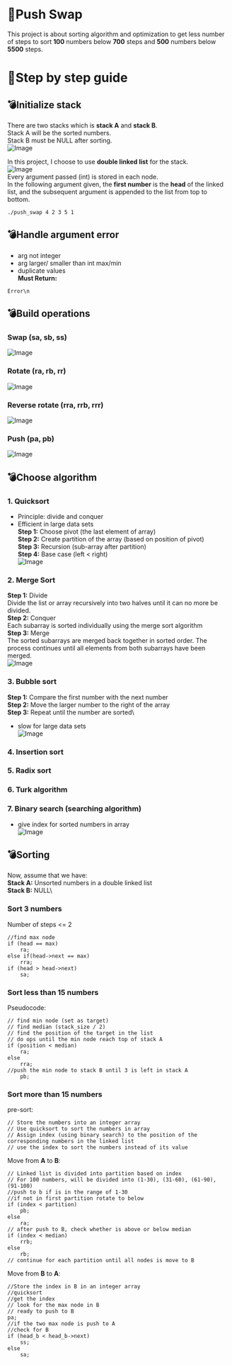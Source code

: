 # 🔀Push Swap
This project is about sorting algorithm and optimization to get less number of steps to sort **100** numbers below **700** steps and **500** numbers below **5500** steps.

# 📝Step by step guide
## 💣Initialize stack
There are two stacks which is **stack A** and **stack B**.\
Stack A will be the sorted numbers.\
Stack B must be NULL after sorting.\
![Image](https://github.com/user-attachments/assets/28d9a17a-fc1d-4806-a3cb-55421c7c3cb7)

In this project, I choose to use **double linked list** for the stack. \
![Image](https://github.com/user-attachments/assets/207a9c16-4c4d-4199-b36a-dca08129f182) \
Every argument passed (int) is stored in each node.\
In the following argument given, the **first number** is the **head** of the linked list, and the subsequent argument is appended to the list from top to bottom.
```
./push_swap 4 2 3 5 1
```
## 💣Handle argument error
+ arg not integer
+ arg larger/ smaller than int max/min
+ duplicate values\
**Must Return:** 
```
Error\n
```

## 💣Build operations
### Swap (sa, sb, ss)
![Image](https://github.com/user-attachments/assets/8e923186-fd45-40d5-98dd-043efe7995c3)

### Rotate (ra, rb, rr)
![Image](https://github.com/user-attachments/assets/1a7e729d-1446-4b05-bd9a-c1148b2861fc)

### Reverse rotate (rra, rrb, rrr)
![Image](https://github.com/user-attachments/assets/c06fffd6-40d9-4290-a187-97fc36b89e43)

### Push (pa, pb)
![Image](https://github.com/user-attachments/assets/c06fffd6-40d9-4290-a187-97fc36b89e43)

## 💣Choose algorithm
### 1. Quicksort 
+ Principle: divide and conquer
+ Efficient in large data sets\
**Step 1:** Choose pivot (the last element of array)\
**Step 2:** Create partition of the array (based on position of pivot)\
**Step 3:** Recursion (sub-array after partition)\
**Step 4:** Base case (left < right)\
![Image](https://github.com/user-attachments/assets/973056c9-80ed-4855-9486-4d2fa73369d1)

### 2. Merge Sort
**Step 1:** Divide\
Divide the list or array recursively into two halves until it can no more be divided.\
**Step 2:** Conquer\
Each subarray is sorted individually using the merge sort algorithm\
**Step 3:** Merge\
The sorted subarrays are merged back together in sorted order. The process continues until all elements from both subarrays have been merged.\
![Image](https://github.com/user-attachments/assets/d749070e-0c8a-4d20-b116-481fab5beaf3)

### 3. Bubble sort
**Step 1:** Compare the first number with the next number\
**Step 2:** Move the larger number to the right of the array\
**Step 3:** Repeat until the number are sorted\
+ slow for large data sets\
![Image](https://github.com/user-attachments/assets/9d6db702-f27d-4db0-b02b-e950e2ec30eb)

### 4. Insertion sort
### 5. Radix sort
### 6. Turk algorithm
### 7. Binary search (searching algorithm)
+ give index for sorted numbers in array\
![Image](https://github.com/user-attachments/assets/ac719a97-607a-4738-8560-044fb55e4f31)

## 💣Sorting
Now, assume that we have:\
**Stack A:** Unsorted numbers in a double linked list\
**Stack B:** NULL\


### Sort 3 numbers
Number of steps <= 2
```
//find max node
if (head == max)
    ra;
else if(head->next == max)
    rra;
if (head > head->next)
    sa;
```
### Sort less than 15 numbers
Pseudocode:
```
// find min node (set as target)
// find median (stack_size / 2)
// find the position of the target in the list
// do ops until the min node reach top of stack A
if (position < median)
    ra;
else
    rra;
//push the min node to stack B until 3 is left in stack A
    pb;
```

### Sort more than 15 numbers
pre-sort:
```
// Store the numbers into an integer array
// Use quicksort to sort the numbers in array
// Assign index (using binary search) to the position of the corresponding numbers in the linked list 
// use the index to sort the numbers instead of its value
```
Move from **A** to **B**:
```
// Linked list is divided into partition based on index
// For 100 numbers, will be divided into (1-30), (31-60), (61-90), (91-100)
//push to b if is in the range of 1-30
//if not in first partition rotate to below
if (index < partition) 
    pb;
else 
    ra; 
// after push to B, check whether is above or below median
if (index < median)
    rrb;
else
    rb;
// continue for each partition until all nodes is move to B
``` 
Move from **B** to **A**:
```
//Store the index in B in an integer array
//quicksort
//get the index
// look for the max node in B
// ready to push to B
pa;
//if the two max node is push to A
//check for B
if (head_b < head_b->next)
    ss;
else
    sa;
